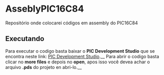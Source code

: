 # AsseblyPIC16C84
Repositório onde colocarei códigos em assembly do PIC16C84
## Executando
Para executar o codigo basta baixar o **PIC Development Studio** que se encontra neste link: [PIC Development Studio](http://picdev.sourceforge.net/webpage/web.php?page=main).__
Para abrir o codigo basta clicar no **more files** e depois no **open**, apos isso você devea achar o arquivo **.pds** do projeto en abri-lo.__
